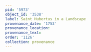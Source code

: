 ```yaml
---
pid: '5973'
object_id: '3538'
label: Saint Hubertus in a Landscape
provenance_date: '1753'
provenance_location:
provenance_text:
order: '1126'
collection: provenance
---
```

